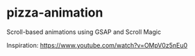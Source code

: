 # pizza-animation

Scroll-based animations using GSAP and Scroll Magic 

Inspiration: https://www.youtube.com/watch?v=OMpV0z5nEu0
